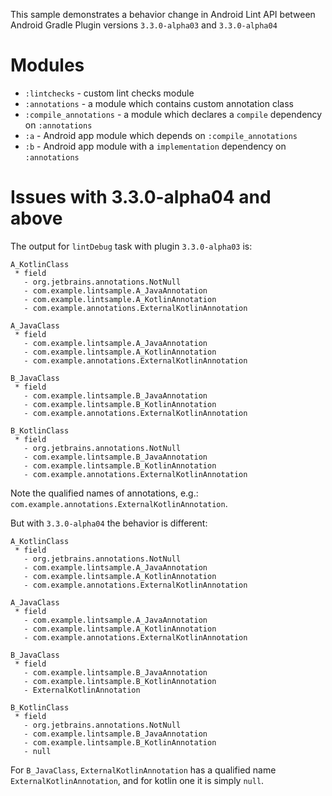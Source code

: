 This sample demonstrates a behavior change in Android Lint API between Android Gradle Plugin versions `3.3.0-alpha03` and `3.3.0-alpha04`

# Modules

* `:lintchecks` - custom lint checks module
* `:annotations` - a module which contains custom annotation class
* `:compile_annotations` - a module which declares a `compile` dependency on `:annotations`
* `:a` - Android app module which depends on `:compile_annotations`
* `:b` - Android app module with a `implementation` dependency on `:annotations`

# Issues with 3.3.0-alpha04 and above

The output for `lintDebug` task with plugin `3.3.0-alpha03` is:

```
A_KotlinClass
 * field
   - org.jetbrains.annotations.NotNull
   - com.example.lintsample.A_JavaAnnotation
   - com.example.lintsample.A_KotlinAnnotation
   - com.example.annotations.ExternalKotlinAnnotation

A_JavaClass
 * field
   - com.example.lintsample.A_JavaAnnotation
   - com.example.lintsample.A_KotlinAnnotation
   - com.example.annotations.ExternalKotlinAnnotation

B_JavaClass
 * field
   - com.example.lintsample.B_JavaAnnotation
   - com.example.lintsample.B_KotlinAnnotation
   - com.example.annotations.ExternalKotlinAnnotation

B_KotlinClass
 * field
   - org.jetbrains.annotations.NotNull
   - com.example.lintsample.B_JavaAnnotation
   - com.example.lintsample.B_KotlinAnnotation
   - com.example.annotations.ExternalKotlinAnnotation
```

Note the qualified names of annotations, e.g.: `com.example.annotations.ExternalKotlinAnnotation`.

But with `3.3.0-alpha04` the behavior is different:

```
A_KotlinClass
 * field
   - org.jetbrains.annotations.NotNull
   - com.example.lintsample.A_JavaAnnotation
   - com.example.lintsample.A_KotlinAnnotation
   - com.example.annotations.ExternalKotlinAnnotation

A_JavaClass
 * field
   - com.example.lintsample.A_JavaAnnotation
   - com.example.lintsample.A_KotlinAnnotation
   - com.example.annotations.ExternalKotlinAnnotation

B_JavaClass
 * field
   - com.example.lintsample.B_JavaAnnotation
   - com.example.lintsample.B_KotlinAnnotation
   - ExternalKotlinAnnotation

B_KotlinClass
 * field
   - org.jetbrains.annotations.NotNull
   - com.example.lintsample.B_JavaAnnotation
   - com.example.lintsample.B_KotlinAnnotation
   - null
```

For `B_JavaClass`, `ExternalKotlinAnnotation` has a qualified name `ExternalKotlinAnnotation`, and for kotlin one it is simply `null`.